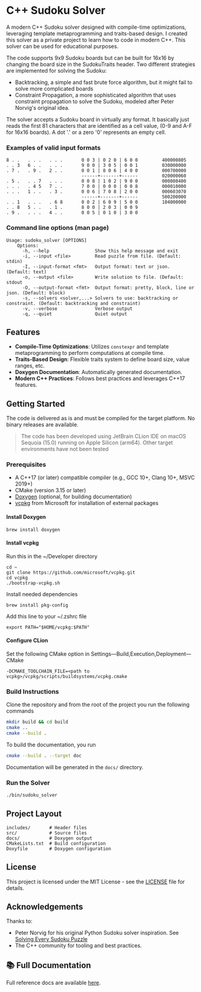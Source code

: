 # C++ Sudoku Solver

A modern C++ Sudoku solver designed with compile-time optimizations, leveraging template metaprogramming and traits-based design. 
I created this solver as a private project to learn how to code in modern C++. This solver can be used for educational purposes.

The code supports 9x9 Sudoku boards but can be built for 16x16 by changing the board size in the SudokuTraits header.
Two different strategies are implemented for solving the Sudoku:
- Backtracking, a simple and fast brute force algorithm, but it might fail to solve more complicated boards
- Constraint Propagation, a more sophisticated algorithm that uses constraint propagation to solve the Sudoku, modeled after Peter Norvig's original idea.

The solver accepts a Sudoku board in virtually any format. It basically just reads the first 81 characters that are identified as a cell value,
(0-9 and A-F for 16x16 boards). A dot '.' or a zero '0' represents an empty cell.

### Examples of valid input formats

```
8 . .   . . .   . . .       0 0 3 | 0 2 0 | 6 0 0         400000805 
. . 3   6 . .   . . .       9 0 0 | 3 0 5 | 0 0 1         030000000 
. 7 .   . 9 .   2 . .       0 0 1 | 8 0 6 | 4 0 0         000700000 
                            ------+-------+------         020000060                  
. 5 .   . . 7   . . .       0 0 8 | 1 0 2 | 9 0 0         000080400 
. . .   . 4 5   7 . .       7 0 0 | 0 0 0 | 0 0 8         000010000 
. . .   1 . .   . 3 .       0 0 6 | 7 0 8 | 2 0 0         000603070 
                            ------+-------+------         500200000                    
. . 1   . . .   . 6 8       0 0 2 | 6 0 9 | 5 0 0         104000000 
. . 8   5 . .   . 1 .       8 0 0 | 2 0 3 | 0 0 9          
. 9 .   . . .   4 . .       0 0 5 | 0 1 0 | 3 0 0          
```

### Command line options (man page)

```
Usage: sudoku_solver [OPTIONS]
    Options:
      -h, --help                 Show this help message and exit
      -i, --input <file>         Read puzzle from file. (Default: stdin)
      -I, --input-format <fmt>   Output format: text or json. (Default: text)
      -o, --output <file>        Write solution to file. (Default: stdout
      -O, --output-format <fmt>  Output format: pretty, block, line or json. (Default: block)
      -s, --solvers <solver,...> Solvers to use: backtracking or constraint. (Default: backtracking and constraint)
      -v, --verbose              Verbose output
      -q, --quiet                Quiet output
```

## Features

- **Compile-Time Optimizations**: Utilizes `constexpr` and template metaprogramming to perform computations at compile time.
- **Traits-Based Design**: Flexible traits system to define board size, value ranges, etc.
- **Doxygen Documentation**: Automatically generated documentation.
- **Modern C++ Practices**: Follows best practices and leverages C++17 features.

## Getting Started

The code is delivered as is and must be compiled for the target platform. No binary releases are available.
>The code has been developed using JetBrain CLion IDE on macOS Sequoia (15.0) running on Apple Silicon (arm64). Other target environments have not been tested

### Prerequisites

- A C++17 (or later) compatible compiler (e.g., GCC 10+, Clang 10+, MSVC 2019+)
- CMake (version 3.15 or later)
- [Doxygen](https://www.doxygen.nl/) (optional, for building documentation)
- [vcpkg](https://github.com/microsoft/vcpkg) from Microsoft for installation of external packages

#### Install Doxygen
```
brew install doxygen
```

#### Install vcpkg

Run this in the ~/Developer directory
```
cd ~
git clone https://github.com/microsoft/vcpkg.git
cd vcpkg
./bootstrap-vcpkg.sh
```

Install needed dependencies
```
brew install pkg-config
```

Add this line to your ~/.zshrc file
```
export PATH="$HOME/vcpkg:$PATH"
```

#### Configure CLion
Set the following CMake option in Settings—Build,Execution,Deployment—CMake
 ```
 -DCMAKE_TOOLCHAIN_FILE=<path to vcpkg>/vcpkg/scripts/buildsystems/vcpkg.cmake
 ```

### Build Instructions

Clone the repository and from the root of the project you run the following commands
```bash
mkdir build && cd build
cmake ..
cmake --build .
```

To build the documentation, you run
```bash
cmake --build . --target doc
```
Documentation will be generated in the `docs/` directory.

### Run the Solver
```bash
./bin/sudoku_solver
```

## Project Layout

```
includes/       # Header files
src/            # Source files
docs/           # Doxygen output
CMakeLists.txt  # Build configuration
Doxyfile        # Doxygen configuration
```

## License

This project is licensed under the MIT License - see the [LICENSE](LICENSE) file for details.

## Acknowledgements

Thanks to:
- Peter Norvig for his original Python Sudoku solver inspiration. See [Solving Every Sudoku Puzzle](http://norvig.com/sudoku.html)
- The C++ community for tooling and best practices.

## 📚 Full Documentation

Full reference docs are available [here](docs/html/index.html).  
